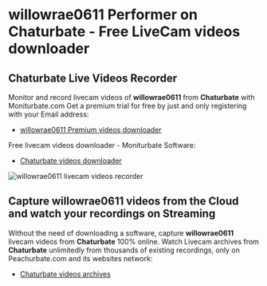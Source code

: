 # willowrae0611 Performer on Chaturbate - Free LiveCam videos downloader

## Chaturbate Live Videos Recorder

Monitor and record livecam videos of **willowrae0611** from **Chaturbate** with Moniturbate.com
Get a premium trial for free by just and only registering with your Email address:
* [willowrae0611 Premium videos downloader](https://moniturbate.com/request-demo-licence-key.html)

Free livecam videos downloader - Moniturbate Software:
* [Chaturbate videos downloader](https://moniturbate.com/moniturbate-download-software.html)

![willowrae0611 livecam videos recorder](https://peachurnet.com/templates/moniturbate-software.png)


## Capture willowrae0611 videos from the Cloud and watch your recordings on Streaming

Without the need of downloading a software, capture **willowrae0611** livecam videos from **Chaturbate** 100% online.
Watch Livecam archives from **Chaturbate** unlimitedly from thousands of existing recordings, only on Peachurbate.com and its websites network:
* [Chaturbate videos archives](https://peachurnet.com/)
